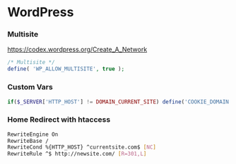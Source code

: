 # WordPress

### Multisite
https://codex.wordpress.org/Create_A_Network
```php
/* Multisite */
define( 'WP_ALLOW_MULTISITE', true );
```

### Custom Vars
```php
if($_SERVER['HTTP_HOST'] != DOMAIN_CURRENT_SITE) define('COOKIE_DOMAIN', false);
```

### Home Redirect with htaccess
```sh
RewriteEngine On
RewriteBase /
RewriteCond %{HTTP_HOST} ^currentsite.com$ [NC]
RewriteRule ^$ http://newsite.com/ [R=301,L]
```
